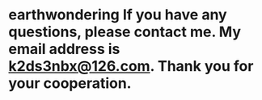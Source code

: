 # earthwondering If you have any questions, please contact me. My email address is k2ds3nbx@126.com. Thank you for your cooperation.
